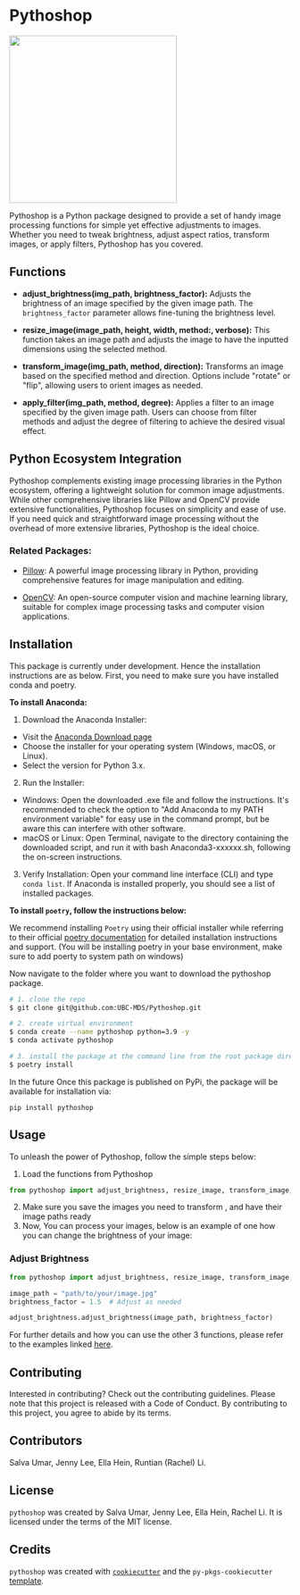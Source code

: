 # Pythoshop

<img src="https://github.com/UBC-MDS/Pythoshop/blob/main/img/cover.png?raw=true" height="300">

Pythoshop is a Python package designed to provide a set of handy image processing functions for simple yet effective adjustments to images. Whether you need to tweak brightness, adjust aspect ratios, transform images, or apply filters, Pythoshop has you covered.

## Functions

- **adjust_brightness(img_path, brightness_factor):**
  Adjusts the brightness of an image specified by the given image path. The `brightness_factor` parameter allows fine-tuning the brightness level.

- **resize_image(image_path, height, width, method:, verbose):**
  This function takes an image path and adjusts the image to have the inputted dimensions using the selected method.

- **transform_image(img_path, method, direction):**
  Transforms an image based on the specified method and direction. Options include "rotate" or "flip", allowing users to orient images as needed.

- **apply_filter(img_path, method, degree):**
  Applies a filter to an image specified by the given image path. Users can choose from filter methods and adjust the degree of filtering to achieve the desired visual effect.


## Python Ecosystem Integration

Pythoshop complements existing image processing libraries in the Python ecosystem, offering a lightweight solution for common image adjustments. While other comprehensive libraries like Pillow and OpenCV provide extensive functionalities, Pythoshop focuses on simplicity and ease of use. If you need quick and straightforward image processing without the overhead of more extensive libraries, Pythoshop is the ideal choice.

### Related Packages:

- [Pillow](https://python-pillow.org/): A powerful image processing library in Python, providing comprehensive features for image manipulation and editing.

- [OpenCV](https://opencv.org/): An open-source computer vision and machine learning library, suitable for complex image processing tasks and computer vision applications.


## Installation

This package is currently under development. Hence the installation instructions are as below.
First, you need to make sure you have installed conda and poetry.

**To install Anaconda:**

1. Download the Anaconda Installer:
- Visit the [Anaconda Download page](https://www.anaconda.com/download)
- Choose the installer for your operating system (Windows, macOS, or Linux).
- Select the version for Python 3.x.
2. Run the Installer:
- Windows: Open the downloaded .exe file and follow the instructions. It's recommended to check the option to "Add Anaconda to my PATH environment variable" for easy use in the command prompt, but be aware this can interfere with other software.
- macOS or Linux: Open Terminal, navigate to the directory containing the downloaded script, and run it with bash Anaconda3-xxxxxx.sh, following the on-screen instructions.
3. Verify Installation:
Open your command line interface (CLI) and type `conda list`. If Anaconda is installed properly, you should see a list of installed packages.

**To install `poetry`, follow the instructions below:**

We recommend installing `Poetry` using their official installer while referring to their official [poetry documentation](https://python-poetry.org/docs/) for detailed installation instructions and support. (You will be installing poetry in your base environment, make sure to add poerty to system path on windows)

Now navigate to the folder where you want to download the pythoshop package.
```bash
# 1. clone the repo
$ git clone git@github.com:UBC-MDS/Pythoshop.git
```

```bash
# 2. create virtual environment
$ conda create --name pythoshop python=3.9 -y
$ conda activate pythoshop
```

```bash
# 3. install the package at the command line from the root package directory:
$ poetry install
```
In the future 
Once this package is published on PyPi, the package will be available for installation via:
```
pip install pythoshop
```

## Usage
To unleash the power of Pythoshop, follow the simple steps below:
1. Load the functions from Pythoshop
```python
from pythoshop import adjust_brightness, resize_image, transform_image, apply_filter
```
2. Make sure you save the images you need to transform , and have their image paths ready
3. Now, You can process your images, below is an example of one how you can change the brightness of your image:
### Adjust Brightness

```python
from pythoshop import adjust_brightness, resize_image, transform_image, apply_filter

image_path = "path/to/your/image.jpg"
brightness_factor = 1.5  # Adjust as needed

adjust_brightness.adjust_brightness(image_path, brightness_factor)
```

For further details and how you can use the other 3 functions, please refer to the examples linked [here](https://github.com/UBC-MDS/Pythoshop/blob/main/docs/example.ipynb). 

## Contributing

Interested in contributing? Check out the contributing guidelines. Please note that this project is released with a Code of Conduct. By contributing to this project, you agree to abide by its terms.


## Contributors

Salva Umar, Jenny Lee, Ella Hein, Runtian (Rachel) Li.

## License

`pythoshop` was created by Salva Umar, Jenny Lee, Ella Hein, Rachel Li. It is licensed under the terms of the MIT license.

## Credits

`pythoshop` was created with [`cookiecutter`](https://cookiecutter.readthedocs.io/en/latest/) and the `py-pkgs-cookiecutter` [template](https://github.com/py-pkgs/py-pkgs-cookiecutter).
